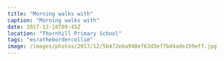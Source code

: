 ```yaml
---
title: "Morning walks with"
caption: "Morning walks with"
date: 2017-12-18T09:45Z
location: "Thornhill Primary School"
tags: "esrathebordercollie"
image: /images/photos/2017/12/5b472eba948ef63d3ef7bd4ade159eff.jpg
---
```

